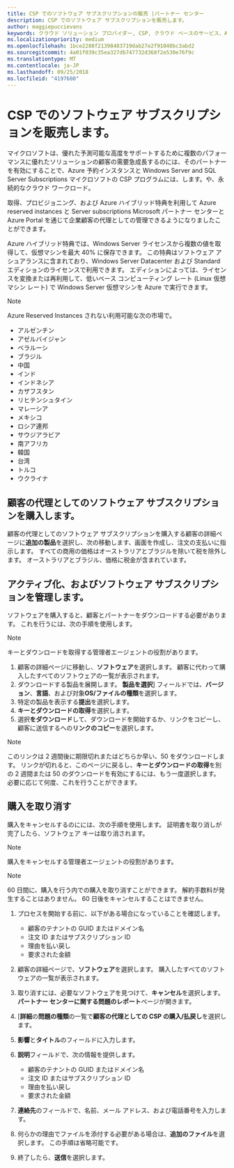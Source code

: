 ```yaml
---
title: CSP でのソフトウェア サブスクリプションの販売 |パートナー センター
description: CSP でのソフトウェア サブスクリプションを販売します。
author: maggiepuccievans
keywords: クラウド ソリューション プロバイダー, CSP, クラウド ベースのサービス、Azure、Azure RI、Windows Server、SQL Server のソフトウェア サブスクリプション
ms.localizationpriority: medium
ms.openlocfilehash: 1bce2288f21398483719dab27e2f91040bc3abd2
ms.sourcegitcommit: 4a01f039c35ea327db747732d368f2e530e76f9c
ms.translationtype: MT
ms.contentlocale: ja-JP
ms.lasthandoff: 09/25/2018
ms.locfileid: "4197680"
---
```

# <a name="sell-software-subscriptions-through-csp"></a>CSP でのソフトウェア サブスクリプションを販売します。

マイクロソフトは、優れた予測可能な高度をサポートするために複数のパフォーマンスに優れたソリューションの顧客の需要急成長するのには、そのパートナーを有効にすることで、Azure 予約インスタンスと Windows Server and SQL Server Subscriptions マイクロソフトの CSP プログラムには、します。や、永続的なクラウド ワークロード。 

取得、プロビジョニング、および Azure ハイブリッド特典を利用して Azure reserved instances と Server subscriptions Microsoft パートナー センターと Azure Portal を通じて企業顧客の代理としての管理できるようになりましたことができます。 

Azure ハイブリッド特典では、Windows Server ライセンスから複数の値を取得して、仮想マシンを最大 40% に保存できます。 この特典はソフトウェア アシュアランスに含まれており、Windows Server Datacenter および Standard エディションのライセンスで利用できます。 エディションによっては、ライセンスを変換または再利用して、低いベース コンピューティング レート (Linux 仮想マシン レート) で Windows Server 仮想マシンを Azure で実行できます。

> [!NOTE]  
> Azure Reserved Instances されない利用可能な次の市場で。  
> * アルゼンチン
> * アゼルバイジャン
> * ベラルーシ
> * ブラジル
> * 中国
> * インド
> * インドネシア
> * カザフスタン
> * リヒテンシュタイン
> * マレーシア
> * メキシコ
> * ロシア連邦
> * サウジアラビア
> * 南アフリカ
> * 韓国
> * 台湾
> * トルコ
> * ウクライナ

## <a name="buy-software-subscriptions-on-behalf-of-customers"></a>顧客の代理としてのソフトウェア サブスクリプションを購入します。

顧客の代理としてのソフトウェア サブスクリプションを購入する顧客の詳細ページに**追加の製品**を選択し、次の移動します、画面を作成し、注文の支払いに指示します。 すべての商用の価格はオーストラリアとブラジルを除いて税を除外します。 オーストラリアとブラジル、価格に税金が含まれています。


## <a name="activate-and-manage-software-subscriptions"></a>アクティブ化、およびソフトウェア サブスクリプションを管理します。

ソフトウェアを購入すると、顧客とパートナーをダウンロードする必要があります。 これを行うには、次の手順を使用します。 

>[!NOTE]
>キーとダウンロードを取得する管理者エージェントの役割があります。 

1. 顧客の詳細ページに移動し、**ソフトウェア**を選択します。 顧客に代わって購入したすべてのソフトウェアの一覧が表示されます。 
2.  ダウンロードする製品を展開します。 **製品を選択**] フィールドでは、**バージョン**、**言語**、および対象**OS/ファイルの種類**を選択します。 
3.  特定の製品を表示する**提出**を選択します。 
4.  **キーとダウンロードの取得**を選択します。 
5.  選択**をダウンロード**して、ダウンロードを開始するか、リンクをコピーし、顧客に送信するへの**リンクのコピー**を選択します。 

>[!NOTE]
>このリンクは 2 週間後に期限切れまたはどちらか早い、50 をダウンロードします。 リンクが切れると、このページに戻るし、**キーとダウンロードの取得**を別の 2 週間または 50 のダウンロードを有効にするには、もう一度選択します。 必要に応じて何度、これを行うことができます。 


## <a name="cancel-a-purchase"></a>購入を取り消す
購入をキャンセルするのにには、次の手順を使用します。 証明書を取り消しが完了したら、ソフトウェア キーは取り消されます。 

>[!NOTE]
>購入をキャンセルする管理者エージェントの役割があります。 

>[!NOTE]
>60 日間に、購入を行う内での購入を取り消すことができます。 解約手数料が発生することはありません。 60 日後をキャンセルすることはできません。 

1.  プロセスを開始する前に、以下がある場合になっていることを確認します。 
    -   顧客のテナントの GUID またはドメイン名
    -   注文 ID またはサブスクリプション ID
    -   理由を払い戻し
    -   要求された金額

2.  顧客の詳細ページで、**ソフトウェア**を選択します。 購入したすべてのソフトウェアの一覧が表示されます。 

3.  取り消すには、必要なソフトウェアを見つけて、**キャンセル**を選択します。 **パートナー センターに関する問題のレポート**ページが開きます。 

4.  [**詳細**の**問題の種類**の一覧で**顧客の代理としての CSP の購入/払戻し**を選択します。

5.  **影響**と**タイトル**のフィールドに入力します。 

6.  **説明**フィールドで、次の情報を提供します。 
    -   顧客のテナントの GUID またはドメイン名
    -   注文 ID またはサブスクリプション ID
    -   理由を払い戻し
    -   要求された金額

7.  **連絡先**のフィールドで、名前、メール アドレス、および電話番号を入力します。 

8.  何らかの理由でファイルを添付する必要がある場合は、**追加のファイル**を選択します。 この手順は省略可能です。 

9.  終了したら、**送信**を選択します。
